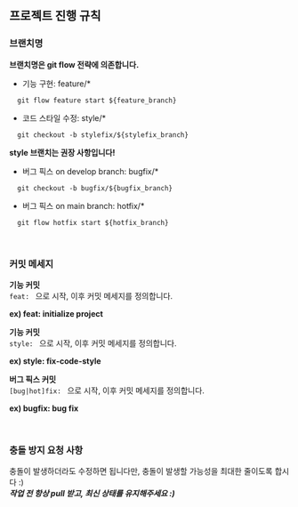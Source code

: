 ## 프로젝트 진행 규칙

### 브랜치명
**브랜치명은 git flow 전략에 의존합니다.**
- 기능 구현: feature/*
```shell
  git flow feature start ${feature_branch}
```
- 코드 스타일 수정: style/*
```shell
  git checkout -b stylefix/${stylefix_branch}
```
**style 브랜치는 권장 사항입니다!**  

- 버그 픽스 on develop branch: bugfix/*
```shell
  git checkout -b bugfix/${bugfix_branch}
```

- 버그 픽스 on main branch: hotfix/*
```shell
  git flow hotfix start ${hotfix_branch}
```
<br/>

### 커밋 메세지
**기능 커밋**  
`feat: ` 으로 시작, 이후 커밋 메세지를 정의합니다.  

**ex) feat: initialize project**  

**기능 커밋**  
`style: ` 으로 시작, 이후 커밋 메세지를 정의합니다.

**ex) style: fix-code-style**  

**버그 픽스 커밋**  
`[bug|hot]fix: ` 으로 시작, 이후 커밋 메세지를 정의합니다.  

**ex) bugfix: bug fix**

<br/>

### 충돌 방지 요청 사항
충돌이 발생하더라도 수정하면 됩니다만, 충돌이 발생할 가능성을 최대한 줄이도록 합시다 :)  
***작업 전 항상 pull 받고, 최신 상태를 유지해주세요 :)***
